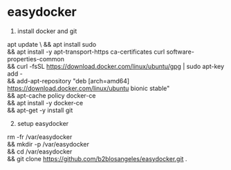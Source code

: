 # easydocker

1. install docker and git

apt update \\
&&  apt install sudo \
&& apt install -y apt-transport-https ca-certificates curl software-properties-common \
&& curl -fsSL https://download.docker.com/linux/ubuntu/gpg | sudo apt-key add - \
&& add-apt-repository "deb [arch=amd64] https://download.docker.com/linux/ubuntu bionic stable" \
&& apt-cache policy docker-ce \
&& apt install -y docker-ce \
&& apt-get -y install git

2. setup easydocker

rm -fr /var/easydocker \
&&  mkdir -p /var/easydocker \
&&  cd /var/easydocker \
&& git clone https://github.com/b2blosangeles/easydocker.git .
